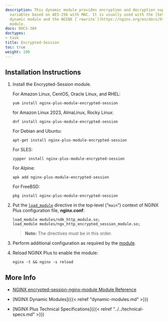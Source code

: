 ```yaml
---
description: This dynamic module provides encryption and decryption support for NGINX
  variables based on AES-256 with MAC. It is usually used with the [Set-Misc](https://docs.nginx.com/nginx/admin-guide/dynamic-modules/set-misc/)
  dynamic module and the NGINX [`rewrite`](https://nginx.org/en/docs/http/ngx_http_rewrite_module.html)
  module.
docs: DOCS-384
doctypes:
- task
title: Encrypted-Session
toc: true
weight: 100
---
```



<span id="install"></span>
## Installation Instructions

1. Install the Encrypted-Session module.

   For Amazon Linux, CentOS, Oracle Linux, and RHEL:
   
   ```shell
   yum install nginx-plus-module-encrypted-session
   ```

   for Amazon Linux 2023, AlmaLinux, Rocky Linux:

   ```shell
   dnf install nginx-plus-module-encrypted-session
   ```
   
   For Debian and Ubuntu:
   
   ```shell
   apt-get install nginx-plus-module-encrypted-session
   ```

   For SLES:
   
   ```shell
   zypper install nginx-plus-module-encrypted-session
   ```

   For Alpine:

   ```shell
   apk add nginx-plus-module-encrypted-session
   ```

   For FreeBSD:

   ```shell
   pkg install nginx-plus-module-encrypted-session
   ```

2. Put the [`load_module`](https://nginx.org/en/docs/ngx_core_module.html#load_module) directive in the top‑level (“`main`”) context of NGINX Plus configuration file, **nginx.conf**:

   ```nginx
   load_module modules/ndk_http_module.so;
   load_module modules/ngx_http_encrypted_session_module.so;
   ```
   
   > **Note:** The directives must be in this order.

3. Perform additional configuration as required by the [module](https://github.com/openresty/encrypted-session-nginx-module).

4. Reload NGINX Plus to enable the module:

   ```shell
   nginx -t && nginx -s reload
   ```


<span id="info"></span>
## More Info

* [NGINX encrypted-session-nginx-module Module Reference](https://github.com/openresty/encrypted-session-nginx-module)

* [NGINX Dynamic Modules]({{< relref "dynamic-modules.md" >}})

* [NGINX Plus Technical Specifications]({{< relref "../../technical-specs.md" >}})
